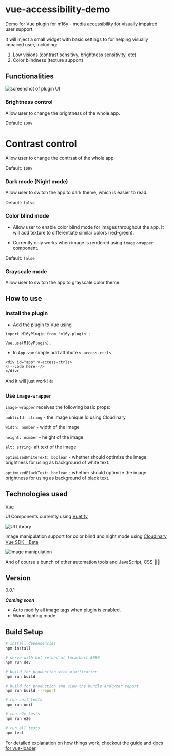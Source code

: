 # vue-accessibility-demo
Demo for Vue plugin for m16y - media accessibility for visually impaired user support.

It will inject a small widget with basic settings to for helping visually impaired user, including:
1. Low visions (contrast sensitivy, brightness sensitivity, etc)
2. Color blindness (texture support)

## Functionalities
![screenshot of plugin UI](https://res.cloudinary.com/mayashavin/image/upload/w_250/v1550135241/Screen_Shot_2019-02-14_at_10.05.40.png)

### Brightness control
Allow user to change the brightness of the whole app.

Default: `100%`

# Contrast control
Allow user to change the contrsat of the whole app.

Default: `100%`

### Dark mode (Night mode)
Allow user to switch the app to dark theme, which is easier to read.

Default: `false`

### Color blind mode
* Allow user to enable color blind mode for images throughout the app. It will add texture to differentiate similar colors (red-green).

* Currently only works when image is rendered using `image-wrapper` component.

Default: `false`

### Grayscale mode
Allow user to switch the app to grayscale color theme.

## How to use

### Install the plugin
- Add the plugin to Vue using

```
import M16yPlugin from 'm16y-plugin';

Vue.use(M16yPlugin);
```

- In `App.vue` simple add attribute `v-access-ctrls`
```
<div id="app" v-access-ctrls>
<!--code here--/>
</div>
```

And it will just work! 👍

### Use `image-wrapper`

`image-wrapper` receives the following basic props:

`publicId: string` - the image unique Id using Cloudinary

`width: number` - width of the image

`height: number` - height of the image

`alt: string`- alt text of the image

`optimizedWhiteText: boolean` - whether should optimize the image brightness for using as background of white text.

`optimizedBlackText: boolean` - whether should optimize the image brightness for using as background of black text.

## Technologies used
[Vue](https://vuejs.com)

UI Components currently using [Vuetify](https://vuetifyjs.com) 

![UI Library](https://res.cloudinary.com/mayashavin/image/upload/w_100/v1550136562/vuetify_icon.png)

Image manipulation support for color blind and night mode using [Cloudinary Vue SDK - Beta](https://cloudinary.com)

![Image manipulation](https://cloudinary-res.cloudinary.com/image/upload/w_250/v1538583988/cloudinary_logo_for_white_bg.png)

And of course a bunch of other automation tools and JavaScript, CSS 👩‍💻

## Version
0.0.1

**_Coming soon_**
- Auto modify all image tags when plugin is enabled.
- Warm lighting mode


## Build Setup

``` bash
# install dependencies
npm install

# serve with hot reload at localhost:8080
npm run dev

# build for production with minification
npm run build

# build for production and view the bundle analyzer report
npm run build --report

# run unit tests
npm run unit

# run e2e tests
npm run e2e

# run all tests
npm test
```

For detailed explanation on how things work, checkout the [guide](http://vuejs-templates.github.io/webpack/) and [docs for vue-loader](http://vuejs.github.io/vue-loader).
